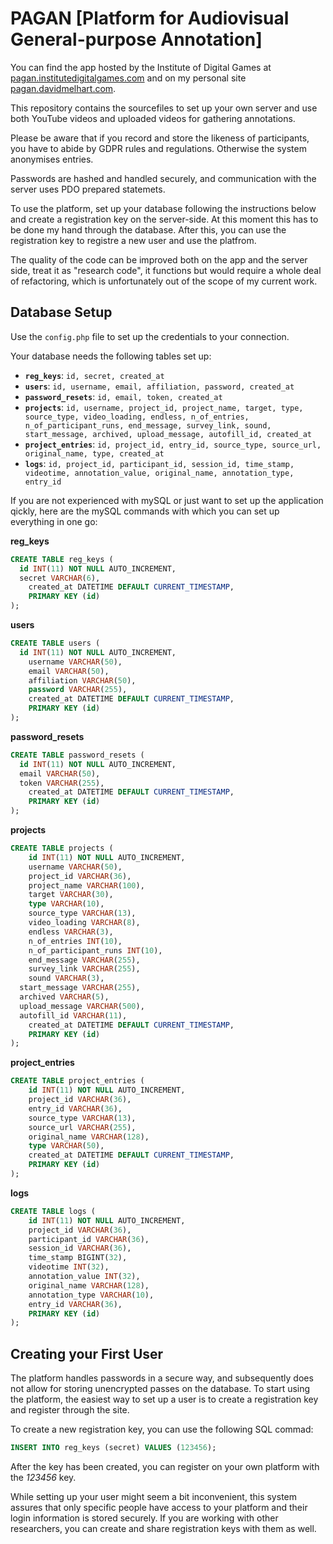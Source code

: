 # PAGAN [Platform for Audiovisual General-purpose Annotation]

You can find the app hosted by the Institute of Digital Games at [pagan.institutedigitalgames.com](http://pagan.institutedigitalgames.com/) and on my personal site [pagan.davidmelhart.com](http://pagan.davidmelhart.com/).

This repository contains the sourcefiles to set up your own server and use both YouTube videos and uploaded videos for gathering annotations.

Please be aware that if you record and store the likeness of participants, you have to abide by GDPR rules and regulations. Otherwise the system anonymises entries.

Passwords are hashed and handled securely, and communication with the server uses PDO prepared statemets.

To use the platform, set up your database following the instructions below and create a registration key on the server-side. At this moment this has to be done my hand through the database. After this, you can use the registration key to registre a new user and use the platfrom.

The quality of the code can be improved both on the app and the server side, treat it as "research code", it functions but would require a whole deal of refactoring, which is unfortunately out of the scope of my current work.

## Database Setup
Use the `config.php` file to set up the credentials to your connection.

Your database needs the following tables set up:
* **`reg_keys`**: `id, secret, created_at`
* **`users`**: `id, username, email, affiliation, password, created_at`
* **`password_resets`**: `id, email, token, created_at`
* **`projects`**: `id, username, project_id, project_name, target, type, source_type, video_loading, endless, n_of_entries, n_of_participant_runs, end_message, survey_link, sound, start_message, archived, upload_message, autofill_id, created_at`
* **`project_entries`**: `id, project_id, entry_id, source_type, source_url, original_name, type, created_at`
* **`logs`**: `id, project_id, participant_id, session_id, time_stamp, videotime, annotation_value, original_name, annotation_type, entry_id`

If you are not experienced with mySQL or just want to set up the application qickly, here are the mySQL commands with which you can set up everything in one go:

**reg_keys**
```sql
CREATE TABLE reg_keys (
  id INT(11) NOT NULL AUTO_INCREMENT,
  secret VARCHAR(6),
    created_at DATETIME DEFAULT CURRENT_TIMESTAMP,
    PRIMARY KEY (id)
);
```

**users**
```sql
CREATE TABLE users (
  id INT(11) NOT NULL AUTO_INCREMENT,
    username VARCHAR(50),
    email VARCHAR(50),
    affiliation VARCHAR(50),
    password VARCHAR(255),
    created_at DATETIME DEFAULT CURRENT_TIMESTAMP,
    PRIMARY KEY (id)
);
```

**password_resets**
```sql
CREATE TABLE password_resets (
  id INT(11) NOT NULL AUTO_INCREMENT,
  email VARCHAR(50),
  token VARCHAR(255),
    created_at DATETIME DEFAULT CURRENT_TIMESTAMP,
    PRIMARY KEY (id)
);
```

**projects**
```sql
CREATE TABLE projects (
    id INT(11) NOT NULL AUTO_INCREMENT,
    username VARCHAR(50),
    project_id VARCHAR(36),
    project_name VARCHAR(100),
    target VARCHAR(30),
    type VARCHAR(10),
    source_type VARCHAR(13),
    video_loading VARCHAR(8),
    endless VARCHAR(3),
    n_of_entries INT(10),
    n_of_participant_runs INT(10),
    end_message VARCHAR(255),
    survey_link VARCHAR(255),
    sound VARCHAR(3),
  start_message VARCHAR(255),
  archived VARCHAR(5),
  upload_message VARCHAR(500),
  autofill_id VARCHAR(11),
    created_at DATETIME DEFAULT CURRENT_TIMESTAMP,
    PRIMARY KEY (id)
);
```

**project_entries**
```sql
CREATE TABLE project_entries (
    id INT(11) NOT NULL AUTO_INCREMENT,
    project_id VARCHAR(36),
    entry_id VARCHAR(36),
    source_type VARCHAR(13),
    source_url VARCHAR(255),
    original_name VARCHAR(128),
    type VARCHAR(50),
    created_at DATETIME DEFAULT CURRENT_TIMESTAMP,
    PRIMARY KEY (id)
);
```

**logs**
```sql
CREATE TABLE logs (
    id INT(11) NOT NULL AUTO_INCREMENT,
    project_id VARCHAR(36),
    participant_id VARCHAR(36),
    session_id VARCHAR(36),
    time_stamp BIGINT(32),
    videotime INT(32),
    annotation_value INT(32),
    original_name VARCHAR(128),
    annotation_type VARCHAR(10),
    entry_id VARCHAR(36),
    PRIMARY KEY (id)
);
```

## Creating your First User
The platform handles passwords in a secure way, and subsequently does not allow for storing unencrypted passes on the database. To start using the platform, the easiest way to set up a user is to create a registration key and register through the site.

To create a new registration key, you can use the following SQL commad:
```sql
INSERT INTO reg_keys (secret) VALUES (123456);
```
After the key has been created, you can register on your own platform with the *123456* key.

While setting up your user might seem a bit inconvenient, this system assures that only specific people have access to your platform and their login information is stored securely. If you are working with other researchers, you can create and share registration keys with them as well.

